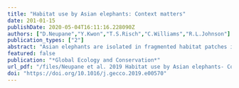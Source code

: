 ```yaml
---
title: "Habitat use by Asian elephants: Context matters"
date: 201-01-15
publishDate: 2020-05-04T16:11:16.228090Z
authors: ["D.Neupane","Y.Kwon","T.S.Risch","C.Williams","R.L.Johnson"]
publication_types: ["2"]
abstract: "Asian elephants are isolated in fragmented habitat patches in and around Bardia National Park (BNP), Nepal. To describe habitat use patterns and ecogeographical variables (EGVs) that determine an elephant's niche in BNP, we used a General Niche-Environment System Factor Analysis (GNESFA) modeling framework. Novel to our study was the comparison of niche requirements between core (residential) and corridor (travel corridor) areas to elucidate site-specific preferences of Asian elephants in BNP. A total of 13 EGVs (four topographic variables, six land covers, heterogeneity index and two anthropogenic variables) were examined. We implemented a ‘bias file’ approach to address potential sampling bias in the transect survey methods for presence records. Our study illustrated that, regardless of study area, elephants' habitat use was positively influenced by presence of grasslands, mixed forest, and landscape heterogeneity, whereas use was restricted by the topographic variables of slope and elevation. Results also demonstrated different habitat preferences between elephants in the core and corridor, which may be attributed to differences in potential dangers posed in these areas; in the core, elephant habitat preference was mainly associated with food resources such as grassland or mixed forest, whereas in the corridor, where elephants are more likely to encounter human conflict, the anthropogenic factor of distance to human settlements contributed the most in predicting elephant presence. Correlations among significant factors from the three methods (FANTER, ENFA, and MADIFA) demonstrated the consistent and reliable results of these approaches. While these methods complemented each other by providing different points of view, FANTER was especially useful when bimodal niches were analyzed. We suggest a detailed conservation plan for the small populations of elephants in BNP and surrounding areas, while considering the protection of travel routes from human activities in the corridor habitats, and lastly, maintaining grasslands and waterholes in core habitats."
featured: false
publication: "*Global Ecology and Conservation*"
url_pdf: "/files/Neupane et al. 2019 Habitat use by Asian elephants- Context matters.pdf"
doi: "https://doi.org/10.1016/j.gecco.2019.e00570"
---
```


